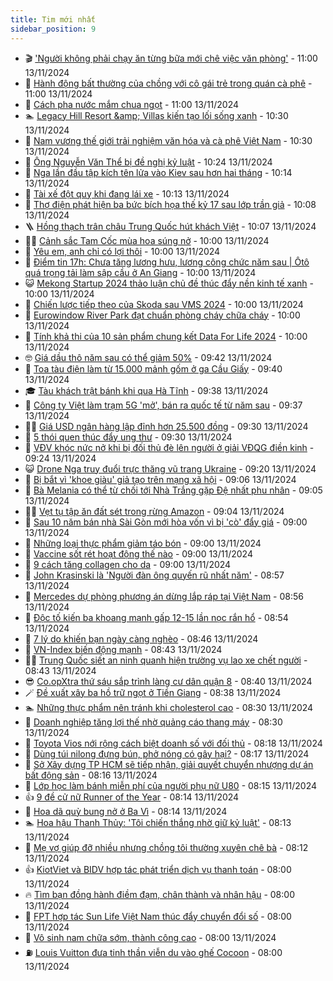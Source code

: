 ```yaml
---
title: Tim mới nhất
sidebar_position: 9
---
```


<!-- vnexpress-tin-moi-nhat:START -->
- 🎬 [&#39;Người không phải chạy ăn từng bữa mới chê việc văn phòng&#39;](https://vnexpress.net/nguoi-khong-phai-chay-an-tung-bua-moi-che-viec-van-phong-4815651.html) - 11:00 13/11/2024
- 🐎 [Hành động bất thường của chồng với cô gái trẻ trong quán cà phê](https://vnexpress.net/hanh-dong-bat-thuong-cua-chong-voi-co-gai-tre-trong-quan-ca-phe-4815639.html) - 11:00 13/11/2024
- 🦍 [Cách pha nước mắm chua ngọt](https://vnexpress.net/cach-pha-nuoc-mam-cham-4815587.html) - 11:00 13/11/2024
- 🏊 [Legacy Hill Resort &amp;amp; Villas kiến tạo lối sống xanh](https://vnexpress.net/legacy-hill-resort-villas-kien-tao-loi-song-xanh-4815612.html) - 10:30 13/11/2024
- 🎊 [Nam vương thế giới trải nghiệm văn hóa và cà phê Việt Nam](https://vnexpress.net/nam-vuong-the-gioi-trai-nghiem-van-hoa-va-ca-phe-viet-nam-4814380.html) - 10:30 13/11/2024
- 🎃 [Ông Nguyễn Văn Thể bị đề nghị kỷ luật](https://vnexpress.net/ong-nguyen-van-the-bi-de-nghi-ky-luat-4815713.html) - 10:24 13/11/2024
- 🧰 [Nga lần đầu tập kích tên lửa vào Kiev sau hơn hai tháng](https://vnexpress.net/nga-lan-dau-tap-kich-ten-lua-vao-kiev-sau-hon-hai-thang-4815684.html) - 10:14 13/11/2024
- 🔭 [Tài xế đột quỵ khi đang lái xe](https://vnexpress.net/tai-xe-dot-quy-khi-dang-lai-xe-4815709.html) - 10:13 13/11/2024
- 🫶 [Thợ điện phát hiện ba bức bích họa thế kỷ 17 sau lớp trần giả](https://vnexpress.net/tho-dien-phat-hien-ba-buc-bich-hoa-the-ky-17-sau-lop-tran-gia-4815619.html) - 10:08 13/11/2024
- 🪜 [Hồng thạch trân châu Trung Quốc hút khách Việt](https://vnexpress.net/hong-thach-tran-chau-trung-quoc-hut-khach-viet-4814123.html) - 10:07 13/11/2024
- 👨‍🏫 [Cảnh sắc Tam Cốc mùa hoa súng nở](https://vnexpress.net/canh-sac-tam-coc-mua-hoa-sung-no-4815599.html) - 10:00 13/11/2024
- 🎊 [Yêu em, anh chỉ có lợi thôi](https://vnexpress.net/yeu-em-anh-chi-co-loi-thoi-4815398.html) - 10:00 13/11/2024
- 🎊 [Điểm tin 17h: Chưa tăng lương hưu, lương công chức năm sau | Ôtô quá trọng tải làm sập cầu ở An Giang](https://vnexpress.net/diem-tin-17h-chua-tang-luong-huu-luong-cong-chuc-nam-sau-oto-qua-trong-tai-lam-sap-cau-o-an-giang-4815712.html) - 10:00 13/11/2024
- 😺 [Mekong Startup 2024 thảo luận chủ đề thúc đẩy nền kinh tế xanh](https://vnexpress.net/mekong-startup-2024-thao-luan-chu-de-thuc-day-nen-kinh-te-xanh-4815690.html) - 10:00 13/11/2024
- 🐘 [Chiến lược tiếp theo của Skoda sau VMS 2024](https://vnexpress.net/chien-luoc-tiep-theo-cua-skoda-sau-vms-2024-4815509.html) - 10:00 13/11/2024
- 🌁 [Eurowindow River Park đạt chuẩn phòng cháy chữa cháy](https://vnexpress.net/eurowindow-river-park-dat-chuan-phong-chay-chua-chay-4815229.html) - 10:00 13/11/2024
- 🐲 [Tính khả thi của 10 sản phẩm chung kết Data For Life 2024](https://vnexpress.net/tinh-kha-thi-cua-10-san-pham-chung-ket-data-for-life-2024-4814795.html) - 10:00 13/11/2024
- 🤓 [Giá dầu thô năm sau có thể giảm 50%](https://vnexpress.net/gia-dau-tho-nam-sau-co-the-giam-50-4815448.html) - 09:42 13/11/2024
- 💪 [Toa tàu điện làm từ 15.000 mảnh gốm ở ga Cầu Giấy](https://vnexpress.net/toa-tau-dien-lam-tu-15-000-manh-gom-o-ga-cau-giay-4815418.html) - 09:40 13/11/2024
- 🎓 [Tàu khách trật bánh khi qua Hà Tĩnh](https://vnexpress.net/tau-khach-trat-banh-khi-qua-ha-tinh-4815678.html) - 09:38 13/11/2024
- 🫣 [Công ty Việt làm trạm 5G &#39;mở&#39;, bán ra quốc tế từ năm sau](https://vnexpress.net/cong-ty-viet-lam-tram-5g-mo-ban-ra-quoc-te-tu-nam-sau-4815592.html) - 09:37 13/11/2024
- 🧑‍💻 [Giá USD ngân hàng lập đỉnh hơn 25.500 đồng](https://vnexpress.net/gia-usd-ngan-hang-len-cao-nhat-lich-su-4815668.html) - 09:30 13/11/2024
- 🐲 [5 thói quen thúc đẩy ung thư](https://vnexpress.net/5-thoi-quen-thuc-day-ung-thu-4815550.html) - 09:30 13/11/2024
- 🌝 [VĐV khóc nức nở khi bị đối thủ đè lên người ở giải VĐQG điền kinh](https://vnexpress.net/vdv-khoc-nuc-no-khi-bi-doi-thu-de-len-nguoi-o-giai-vdqg-dien-kinh-4815679.html) - 09:24 13/11/2024
- 😺 [Drone Nga truy đuổi trực thăng vũ trang Ukraine](https://vnexpress.net/drone-nga-truy-duoi-truc-thang-vu-trang-ukraine-4815627.html) - 09:20 13/11/2024
- 🐎 [Bị bắt vì &#39;khoe giàu&#39; giả tạo trên mạng xã hội](https://vnexpress.net/bi-bat-vi-khoe-giau-gia-tao-tren-mang-xa-hoi-4815646.html) - 09:06 13/11/2024
- 🎡 [Bà Melania có thể từ chối tới Nhà Trắng gặp Đệ nhất phu nhân](https://vnexpress.net/ba-melania-co-the-tu-choi-toi-nha-trang-gap-de-nhat-phu-nhan-4815625.html) - 09:05 13/11/2024
- 👨‍🏫 [Vẹt tụ tập ăn đất sét trong rừng Amazon](https://vnexpress.net/vet-tu-tap-an-dat-set-trong-rung-amazon-4815591.html) - 09:04 13/11/2024
- 🦆 [Sau 10 năm bán nhà Sài Gòn mới hòa vốn vì bị &#39;cò&#39; đẩy giá](https://vnexpress.net/sau-10-nam-ban-nha-sai-gon-moi-hoa-von-vi-bi-co-day-gia-4815567.html) - 09:00 13/11/2024
- 🚦 [Những loại thực phẩm giảm táo bón](https://vnexpress.net/nhung-loai-thuc-pham-giam-tao-bon-4815630.html) - 09:00 13/11/2024
- 💫 [Vaccine sốt rét hoạt động thế nào](https://vnexpress.net/vaccine-sot-ret-hoat-dong-the-nao-4815610.html) - 09:00 13/11/2024
- 🎉 [9 cách tăng collagen cho da](https://vnexpress.net/9-cach-tang-collagen-cho-da-4815495.html) - 09:00 13/11/2024
- 🌋 [John Krasinski là &#39;Người đàn ông quyến rũ nhất năm&#39;](https://vnexpress.net/john-krasinski-la-nguoi-dan-ong-quyen-ru-nhat-nam-4815617.html) - 08:57 13/11/2024
- 🤖 [Mercedes dự phòng phương án dừng lắp ráp tại Việt Nam](https://vnexpress.net/mercedes-du-phong-phuong-an-dung-lap-rap-tai-viet-nam-4815520.html) - 08:56 13/11/2024
- 🦏 [Độc tố kiến ba khoang mạnh gấp 12-15 lần nọc rắn hổ](https://vnexpress.net/doc-to-kien-ba-khoang-manh-gap-12-15-lan-noc-ran-ho-4815608.html) - 08:54 13/11/2024
- 🦩 [7 lý do khiến bạn ngày càng nghèo](https://vnexpress.net/7-ly-do-khien-ban-ngay-cang-ngheo-4815079.html) - 08:46 13/11/2024
- 👺 [VN-Index biến động mạnh](https://vnexpress.net/vn-index-bien-dong-manh-4815654.html) - 08:43 13/11/2024
- 🧑‍🏫 [Trung Quốc siết an ninh quanh hiện trường vụ lao xe chết người](https://vnexpress.net/trung-quoc-siet-an-ninh-quanh-hien-truong-vu-lao-xe-chet-nguoi-4815555.html) - 08:43 13/11/2024
- 😎 [Co.opXtra thứ sáu sắp trình làng cư dân quận 8](https://vnexpress.net/co-opxtra-thu-sau-sap-trinh-lang-cu-dan-quan-8-4815490.html) - 08:40 13/11/2024
- 🪄 [Đề xuất xây ba hồ trữ ngọt ở Tiền Giang](https://vnexpress.net/de-xuat-xay-ba-ho-tru-ngot-o-tien-giang-4815609.html) - 08:38 13/11/2024
- 🏊 [Những thực phẩm nên tránh khi cholesterol cao](https://vnexpress.net/nhung-thuc-pham-nen-tranh-khi-cholesterol-cao-4815429.html) - 08:30 13/11/2024
- 💃 [Doanh nghiệp tăng lợi thế nhờ quảng cáo thang máy](https://vnexpress.net/doanh-nghiep-tang-loi-the-nho-quang-cao-thang-may-4815281.html) - 08:30 13/11/2024
- 🦆 [Toyota Vios nới rộng cách biệt doanh số với đối thủ](https://vnexpress.net/toyota-vios-noi-rong-cach-biet-doanh-so-voi-doi-thu-4815127.html) - 08:18 13/11/2024
- 🎊 [Dùng túi nilong đựng bún, phở nóng có gây hại?](https://vnexpress.net/dung-tui-nilong-dung-bun-pho-nong-co-gay-hai-4815560.html) - 08:17 13/11/2024
- 👺 [Sở Xây dựng TP HCM sẽ tiếp nhận, giải quyết chuyển nhượng dự án bất động sản](https://vnexpress.net/so-xay-dung-tp-hcm-se-tiep-nhan-giai-quyet-chuyen-nhuong-du-an-bat-dong-san-4815547.html) - 08:16 13/11/2024
- 🎡 [Lớp học làm bánh miễn phí của người phụ nữ U80](https://vnexpress.net/lop-hoc-lam-banh-mien-phi-cua-nguoi-phu-nu-u80-4814660.html) - 08:15 13/11/2024
- 👍 [9 đề cử nữ Runner of the Year](https://vnexpress.net/9-de-cu-nu-runner-of-the-year-4815346.html) - 08:14 13/11/2024
- 🐎 [Hoa dã quỳ bung nở ở Ba Vì](https://vnexpress.net/hoa-da-quy-bung-no-o-ba-vi-4815517.html) - 08:14 13/11/2024
- 🏊 [Hoa hậu Thanh Thủy: &#39;Tôi chiến thắng nhờ giữ kỷ luật&#39;](https://vnexpress.net/hoa-hau-thanh-thuy-toi-chien-thang-nho-giu-ky-luat-4815564.html) - 08:13 13/11/2024
- 🦩 [Mẹ vợ giúp đỡ nhiều nhưng chồng tôi thường xuyên chê bà](https://vnexpress.net/me-vo-giup-do-nhieu-nhung-chong-toi-thuong-xuyen-che-ba-4815489.html) - 08:12 13/11/2024
- 👍 [KiotViet và BIDV hợp tác phát triển dịch vụ thanh toán](https://vnexpress.net/kiotviet-va-bidv-hop-tac-phat-trien-dich-vu-thanh-toan-4815449.html) - 08:00 13/11/2024
- 🔥 [Tìm bạn đồng hành điềm đạm, chân thành và nhân hậu](https://vnexpress.net/tim-ban-dong-hanh-diem-dam-chan-thanh-va-nhan-hau-4815396.html) - 08:00 13/11/2024
- 💄 [FPT hợp tác Sun Life Việt Nam thúc đẩy chuyển đổi số](https://vnexpress.net/fpt-hop-tac-sun-life-viet-nam-thuc-day-chuyen-doi-so-4815620.html) - 08:00 13/11/2024
- 🤡 [Vô sinh nam chữa sớm, thành công cao](https://vnexpress.net/vo-sinh-nam-chua-som-thanh-cong-cao-4815579.html) - 08:00 13/11/2024
- ⛽️ [Louis Vuitton đưa tinh thần viễn du vào ghế Cocoon](https://vnexpress.net/louis-vuitton-dua-tinh-than-vien-du-vao-ghe-cocoon-4815298.html) - 08:00 13/11/2024<!-- vnexpress-tin-moi-nhat:END -->
